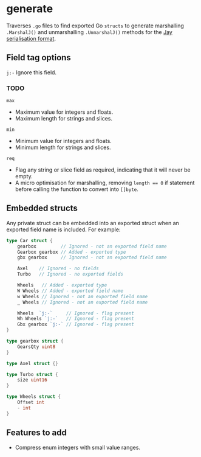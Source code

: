 # generate
Traverses `.go` files to find exported Go `structs` to generate marshalling `.MarshalJ()` and unmarshalling `.UnmarshalJ()` methods for the [Jay serialisation format](https://github.com/speedyhoon/jay).

## Field tag options
`j:-` Ignore this field.

### TODO
`max`
* Maximum value for integers and floats.
* Maximum length for strings and slices.

`min`
* Minimum value for integers and floats.
* Minimum length for strings and slices.

`req`
* Flag any string or slice field as required, indicating that it will never be empty.
* A micro optimisation for marshalling, removing `length == 0` if statement before calling the function to convert into `[]byte`.

## Embedded structs
Any private struct can be embedded into an exported struct when an exported field name is included. For example:
```go
type Car struct {
	gearbox         // Ignored - not an exported field name
	Gearbox gearbox // Added - exported type
	gbx gearbox     // Ignored - not an exported field name

	Axel    // Ignored - no fields
	Turbo   // Ignored - no exported fields

	Wheels   // Added - exported type
	W Wheels // Added - exported field name
	w Wheels // Ignored - not an exported field name
	_ Wheels // Ignored - not an exported field name

	Wheels  `j:-`     // Ignored - flag present
	Wh Wheels `j:-`   // Ignored - flag present
	Gbx gearbox `j:-` // Ignored - flag present
}

type gearbox struct {
	GearsQty uint8
}

type Axel struct {}

type Turbo struct {
	size uint16
}

type Wheels struct {
	Offset int
	- int
}
```

## Features to add
* Compress enum integers with small value ranges.